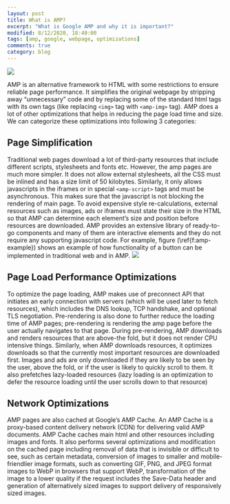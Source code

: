 ```yaml
---
layout: post
title: What is AMP?
excerpt: "What is Google AMP and why it is important?"
modified: 8/12/2020, 18:40:00
tags: [amp, google, webpage, optimizations]
comments: true
category: blog
---
```


<img src="../../images/amp-logo.png">

AMP is an alternative framework to HTML with some restrictions to ensure reliable page performance. It simplifies the original webpage by stripping away “unnecessary” code and by replacing some of the standard html tags with its own tags (like replacing `<img>` tag with `<amp-img>` tag). AMP does a lot of other optimizations that helps in reducing the page load time and size. We can categorize these optimizations into following 3 categories:

## Page Simplification
Traditional web pages download a lot of third-party resources that include different scripts, stylesheets and fonts etc. However, the amp pages are much more simpler. It does not allow external stylesheets, all the CSS must be inlined and has a size limit of 50 kilobytes. Similarly, it only allows javascripts in the iframes or in special `<amp-script>` tags and must be asynchronous. This makes sure that the javascript is not blocking the rendering of main page. To avoid expensive style re-calculations, external resources such as images, ads or iframes must state their size in the HTML so that AMP can determine each element’s size and position before resources are downloaded. AMP  provides an extensive library of ready-to-go components and many of them are interactive elements and they do not require any supporting javascript code. For example, figure (\ref{f:amp-example}) shows an example of how functionality of a button can be implemented in traditional web and in AMP.
<img src="../../images/amp-logo.png">

## Page Load Performance Optimizations
To optimize the page loading, AMP makes use of preconnect API that initiates an early connection with servers (which will be used later to fetch resources), which includes the DNS lookup, TCP handshake, and optional TLS negotiation. Pre-rendering is also done to further reduce the loading time of AMP pages; pre-rendering is rendering the amp page before the user actually navigates to that page. During pre-rendering, AMP downloads and renders resources that are above-the fold, but it does not render CPU intensive things. Similarly, when AMP downloads resources, it optimizes downloads so that the currently most important resources are downloaded first. Images and ads are only downloaded if they are likely to be seen by the user, above the fold, or if the user is likely to quickly scroll to them. It also prefetches lazy-loaded resources (lazy loading is an optimization to defer the resource loading until the user scrolls down to that resource)

## Network Optimizations
AMP pages are also cached at Google’s AMP Cache. An AMP Cache is a proxy-based content delivery network (CDN) for delivering valid AMP documents. AMP Cache caches main html and other resources including images and fonts. It also performs several optimizations and modification on the cached page including removal of data that is invisible or difficult to see, such as certain metadata, conversion of images to smaller and mobile-friendlier image formats, such as converting GIF, PNG, and JPEG format images to WebP in browsers that support WebP, transformation of the image to a lower quality if the request includes the Save-Data header and generation of alternatively sized images to support delivery of responsively sized images. 